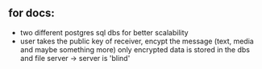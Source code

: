 ## for docs:
- two different postgres sql dbs for better scalability
- user takes the public key of receiver, encypt the message (text, media and maybe something more) 
  only encrypted data is stored in the dbs and file server -> server is 'blind'
  
  